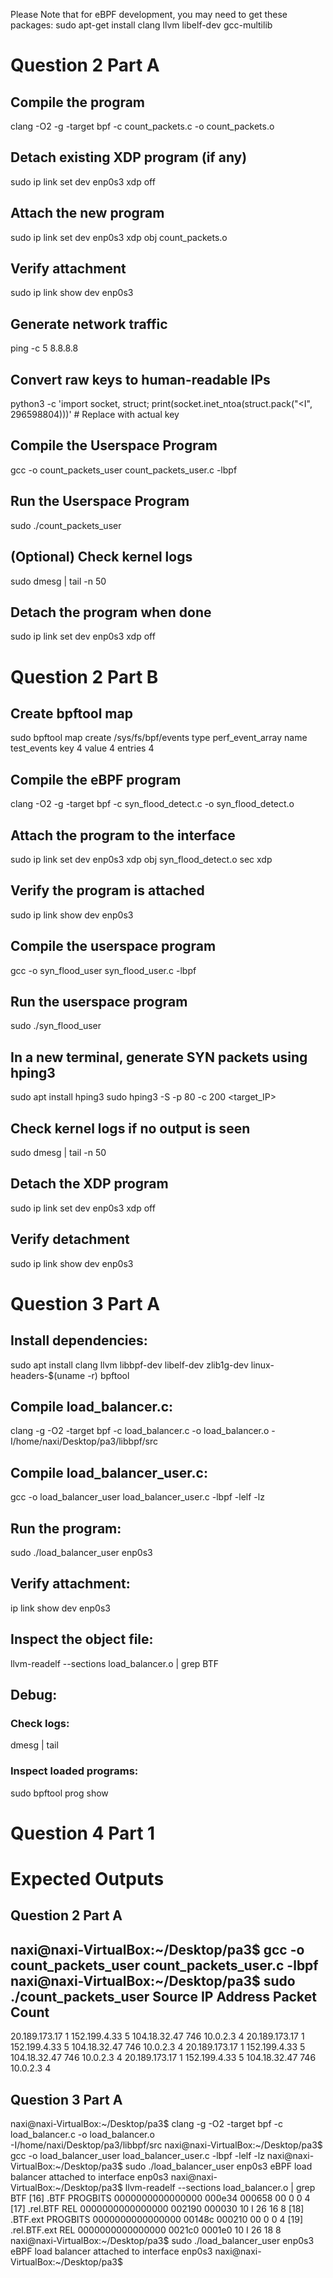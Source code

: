 Please Note that for eBPF development, you may need to get these packages:
sudo apt-get install clang llvm libelf-dev gcc-multilib

# Question 2 Part A
## Compile the program
clang -O2 -g -target bpf -c count_packets.c -o count_packets.o

## Detach existing XDP program (if any)
sudo ip link set dev enp0s3 xdp off

## Attach the new program
sudo ip link set dev enp0s3 xdp obj count_packets.o

## Verify attachment
sudo ip link show dev enp0s3

## Generate network traffic
ping -c 5 8.8.8.8

## Convert raw keys to human-readable IPs
python3 -c 'import socket, struct; print(socket.inet_ntoa(struct.pack("<I", 296598804)))'  # Replace with actual key

## Compile the Userspace Program
gcc -o count_packets_user count_packets_user.c -lbpf

## Run the Userspace Program
sudo ./count_packets_user

## (Optional) Check kernel logs
sudo dmesg | tail -n 50

## Detach the program when done
sudo ip link set dev enp0s3 xdp off

# Question 2 Part B
## Create bpftool map 
sudo bpftool map create /sys/fs/bpf/events type perf_event_array name test_events key 4 value 4 entries 4

## Compile the eBPF program
clang -O2 -g -target bpf -c syn_flood_detect.c -o syn_flood_detect.o

## Attach the program to the interface
sudo ip link set dev enp0s3 xdp obj syn_flood_detect.o sec xdp

## Verify the program is attached
sudo ip link show dev enp0s3

## Compile the userspace program
gcc -o syn_flood_user syn_flood_user.c -lbpf

## Run the userspace program
sudo ./syn_flood_user

## In a new terminal, generate SYN packets using hping3
sudo apt install hping3
sudo hping3 -S -p 80 -c 200 <target_IP>

## Check kernel logs if no output is seen
sudo dmesg | tail -n 50

## Detach the XDP program
sudo ip link set dev enp0s3 xdp off

## Verify detachment
sudo ip link show dev enp0s3

# Question 3 Part A 
## Install dependencies:
sudo apt install clang llvm libbpf-dev libelf-dev zlib1g-dev linux-headers-$(uname -r) bpftool

## Compile load_balancer.c:
clang -g -O2 -target bpf -c load_balancer.c -o load_balancer.o -I/home/naxi/Desktop/pa3/libbpf/src

## Compile load_balancer_user.c:
gcc -o load_balancer_user load_balancer_user.c -lbpf -lelf -lz

## Run the program:
sudo ./load_balancer_user enp0s3

## Verify attachment:
ip link show dev enp0s3

## Inspect the object file:
llvm-readelf --sections load_balancer.o | grep BTF

## Debug:
### Check logs:
dmesg | tail
### Inspect loaded programs:
sudo bpftool prog show

# Question 4 Part 1

# Expected Outputs 
## Question 2 Part A
naxi@naxi-VirtualBox:~/Desktop/pa3$ gcc -o count_packets_user count_packets_user.c -lbpf
naxi@naxi-VirtualBox:~/Desktop/pa3$ sudo ./count_packets_user
Source IP Address      Packet Count
-----------------------------------
20.189.173.17        1
152.199.4.33         5
104.18.32.47         746
10.0.2.3             4
20.189.173.17        1
152.199.4.33         5
104.18.32.47         746
10.0.2.3             4
20.189.173.17        1
152.199.4.33         5
104.18.32.47         746
10.0.2.3             4
20.189.173.17        1
152.199.4.33         5
104.18.32.47         746
10.0.2.3             4

## Question 3 Part A
naxi@naxi-VirtualBox:~/Desktop/pa3$ clang -g -O2 -target bpf -c load_balancer.c -o load_balancer.o \
  -I/home/naxi/Desktop/pa3/libbpf/src
naxi@naxi-VirtualBox:~/Desktop/pa3$ gcc -o load_balancer_user load_balancer_user.c -lbpf -lelf -lz
naxi@naxi-VirtualBox:~/Desktop/pa3$ sudo ./load_balancer_user enp0s3
eBPF load balancer attached to interface enp0s3
naxi@naxi-VirtualBox:~/Desktop/pa3$ llvm-readelf --sections load_balancer.o | grep BTF
  [16] .BTF              PROGBITS        0000000000000000 000e34 000658 00      0   0  4
  [17] .rel.BTF          REL             0000000000000000 002190 000030 10   I 26  16  8
  [18] .BTF.ext          PROGBITS        0000000000000000 00148c 000210 00      0   0  4
  [19] .rel.BTF.ext      REL             0000000000000000 0021c0 0001e0 10   I 26  18  8
naxi@naxi-VirtualBox:~/Desktop/pa3$ sudo ./load_balancer_user enp0s3
eBPF load balancer attached to interface enp0s3
naxi@naxi-VirtualBox:~/Desktop/pa3$ 
